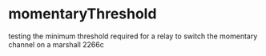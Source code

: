 # momentaryThreshold
testing the minimum threshold required for a relay to switch the momentary channel on a marshall 2266c
